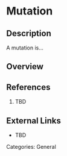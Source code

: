 # Mutation #
## Description ##
A mutation is...
## Overview ##
## References ##
1. TBD

## External Links ##
* TBD

Categories: General
